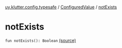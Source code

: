 [uy.klutter.config.typesafe](../index.md) / [ConfiguredValue](index.md) / [notExists](.)


# notExists

`fun notExists(): Boolean` [(source)](https://github.com/kohesive/klutter/blob/master/config-typesafe-jdk6/src/main/kotlin/uy/klutter/config/typesafe/TypesafeConfig_Ext.kt#L128)


